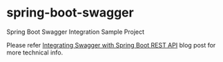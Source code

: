 # spring-boot-swagger

Spring Boot Swagger Integration Sample Project

Please refer [Integrating Swagger with Spring Boot REST API](http://blog.napagoda.com/2017/09/integrating-swagger-with-spring-boot.html) blog post for more technical info.
